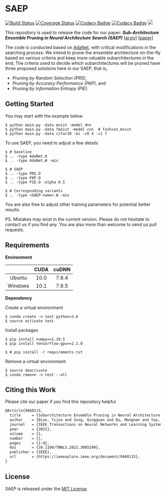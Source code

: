 # SAEP

[![Build Status](https://app.travis-ci.com/eustomaqua/SAEP.svg?branch=master)](https://app.travis-ci.com/eustomaqua/SAEP) 
[![Coverage Status](https://coveralls.io/repos/github/eustomaqua/SAEP/badge.svg?branch=master)](https://coveralls.io/github/eustomaqua/SAEP?branch=master) 
[![Codacy Badge](https://app.codacy.com/project/badge/Grade/a758b0c84d3d45cb8f1fa414abd64c09)](https://www.codacy.com/gh/eustomaqua/SAEP/dashboard?utm_source=github.com&amp;utm_medium=referral&amp;utm_content=eustomaqua/SAEP&amp;utm_campaign=Badge_Grade) 
[![Codacy Badge](https://app.codacy.com/project/badge/Coverage/a758b0c84d3d45cb8f1fa414abd64c09)](https://www.codacy.com/gh/eustomaqua/SAEP/dashboard?utm_source=github.com&amp;utm_medium=referral&amp;utm_content=eustomaqua/SAEP&amp;utm_campaign=Badge_Coverage) 
![](https:\//img.shields.io\/badge\/baseline-adanet-brightgreen) 



This repository is used to release the code for our paper: ***Sub-Architecture Ensemble Pruning in Neural Architecture Search (SAEP)*** [[arxiv]](https://arxiv.org/abs/1910.00370v2) [[paper]](https://ieeexplore.ieee.org/document/9460115) 

The code is conducted based on [AdaNet](https://github.com/tensorflow/adanet), with critical modifications in the searching process: We intend to prune the ensemble architecture on-the-fly based on various criteria and keep more valuable subarchitectures in the end; The criteria used to decide which subarchitectures will be pruned have three proposed solutions here in our SAEP, that is,

- *Pruning by Random Selection (PRS)*,
- *Pruning by Accuracy Performance (PAP)*, and
- *Pruning by Information Entropy (PIE)*.


## Getting Started

You may start with the example below

```shell
$ python main.py -data mnist -model dnn
$ python main.py -data fmnist -model cnn  # fashion_mnist
$ python main.py -data cifar10 -bi -c0 4 -c1 7
```

To use SAEP, you need to adjust a few details

```shell
$ # baseline
$ .. -type AdaNet.O
$ .. -type AdaNet.W -mix

$ # SAEP
$ .. -type PRS.O
$ .. -type PAP.O
$ .. -type PIE.O -alpha 0.5

$ # Corresponding variants
$ .. -type <SAEP-name>.W -mix
```

You are also free to adjust other training parameters for potential better results. 

PS. Mistakes may exist in the current version. Please do not hesitate to contact us if you find any. You are also more than welcome to send us pull requests.


## Requirements

**Environment**

|         | CUDA | cuDNN |
|:-------:|:----:|:-----:|
| Ubuntu  | 10.0 | 7.6.4 |
| Windows | 10.1 | 7.6.5 |


**Dependency**

Create a virtual environment
```shell
$ conda create -n test python=3.6
$ source activate test
```

Install packages
```shell
$ pip install numpy==1.19.5
$ pip install tensorflow-gpu==2.1.0

$ # pip install -r requirements.txt
```


Remove a virtual environment
```shell
$ source deactivate
$ conda remove -n test --all
```


## Citing this Work

Please cite our paper if you find this repository helpful

```tex
@Article{9460115,
  title     = {Subarchitecture Ensemble Pruning in Neural Architecture Search},
  author    = {Bian, Yijun and Song, Qingquan and Du, Mengnan and Yao, Jun and Chen, Huanhuan and Hu, Xia},
  journal   = {IEEE Transactions on Neural Networks and Learning Systems},
  year      = {2021},
  volume    = {},
  number    = {},
  pages     = {1-9},
  doi       = {10.1109/TNNLS.2021.3085299},
  publisher = {IEEE},
  url       = {https://ieeexplore.ieee.org/document/9460115},
}
```

## License

SAEP is released under the [MIT License](./LICENSE).

